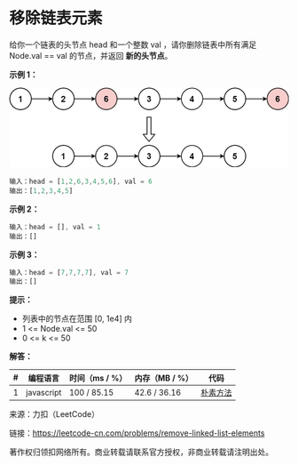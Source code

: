 # 移除链表元素

给你一个链表的头节点 head 和一个整数 val ，请你删除链表中所有满足 Node.val == val 的节点，并返回 **新的头节点**。

**示例 1：**

![示例1](./eg1.jpg)

``` javascript
输入：head = [1,2,6,3,4,5,6], val = 6
输出：[1,2,3,4,5]
```

**示例 2：**

``` javascript
输入：head = [], val = 1
输出：[]
```

**示例 3：**

``` javascript
输入：head = [7,7,7,7], val = 7
输出：[]
```

**提示：**

- 列表中的节点在范围 [0, 1e4] 内
- 1 <= Node.val <= 50
- 0 <= k <= 50

**解答：**

**#**|**编程语言**|**时间（ms / %）**|**内存（MB / %）**|**代码**
--|--|--|--|--
1|javascript|100 / 85.15|42.6 / 36.16|[朴素方法](./javascript/ac_v1.js)

来源：力扣（LeetCode）

链接：https://leetcode-cn.com/problems/remove-linked-list-elements

著作权归领扣网络所有。商业转载请联系官方授权，非商业转载请注明出处。
